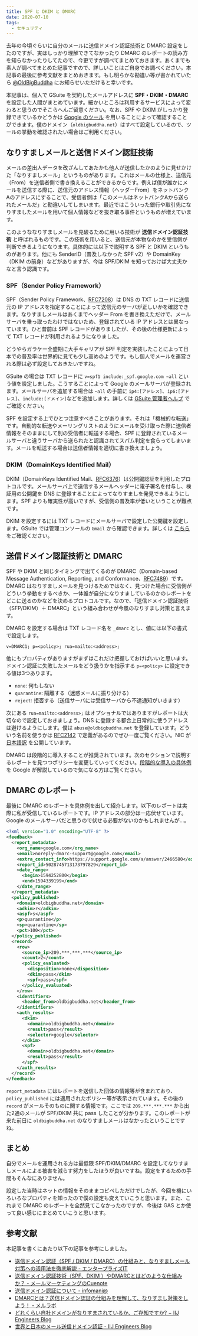 ```yaml
---
title: SPF と DKIM と DMARC
date: 2020-07-10
tags:
  - セキュリティ
---
```


去年の今頃ぐらいに自分のメールに送信ドメイン認証技術と DMARC 設定をしたのですが、実はしっかり理解できてなかったり DMARC のレポートの読み方を知らなかったりしてたので、今更ですが調べてまとめておきます。あくまでも素人が調べてまとめた記事ですので、詳しいことはご自身でお調べください。本記事の最後に参考文献をまとめおきます。もし明らかな勘違い等が書かれていたら [@OldBigBuddha](https://twitter.com/OldBigBuddha) にお知らせいただけると幸いです。

本記事は、個人で GSuite を契約したメールアドレスに **SPF・DKIM・DMARC** を設定した人間がまとめています。細かいところは利用するサービスによって変わると思うのでそこらへんご留意ください。なお、SPF や DKIM がしっかり登録できているかどうかは [Google のツール](https://toolbox.googleapps.com/apps/checkmx/) を用いることによって確認することができます。僕のドメイン（`oldbigbuddha.net`）はすべて設定しているので、ツールの挙動を確認されたい場合はご利用ください。

## なりすましメールと送信ドメイン認証技術

メールの差出人データを改ざんしてあたかも他人が送信したかのように見せかけた「なりすましメール」というものがあります。これはメールの仕様上、送信元（From）を送信者側で書き換えることができるからです。例えば僕が誰かにメールを送信する際に、送信元のアドレス情報（ヘッダーFrom）をネットバンクAのアドレスにすることで、受信者側は「このメールはネットバンクAから送られたメールだ」と勘違いしてしまいます。最近ではこういった銀行や取引先になりすましたメールを用いて個人情報などを抜き取る事件というものが増えています。

このようななりすましメールを見破るために用いる技術が **送信ドメイン認証技術** と呼ばれるものです。この技術を用いると、送信元が本物なのかを受信側が判断できるようになります。具体的には以下で説明する SPF と DKIM というものがあります。他にも SenderID（普及しなかった SPF v2）や DomainKey（DKIM の前身）などがありますが、今は SPF/DKIM を知っておけば大丈夫かなと言う認識です。

### SPF（Sender Policy Framework）

SPF（Sender Policy Framework、[RFC7208](https://tools.ietf.org/html/rfc7208)）は DNS の TXT レコードに送信元の IP アドレスを指定することによって送信元のサーバが正しいかを確認できます。なりすましメールはあくまでヘッダー From を書き換えただけで、メールサーバを乗っ取ったわけではないため、登録されている IP アドレスとは異なっています。ひと昔前は SPF レコードがありましたが、その後の仕様更新によって TXT レコードが利用されるようになりました。

どうやらガラケー全盛期に大手キャリアが SPF 判定を実装したことによって日本での普及率は世界的に見ても少し高めのようです。もし個人でメールを運営される際は必ず設定しておきたいですね。

GSuite の場合は TXT レコードに `v=spf1 include:_spf.google.com ~all` という値を設定しました。こうすることによって Google のメールサーバが登録されます。メールサーバを追加する場合は `~all` の手前に `ip4:[アドレス]`、`ip6:[アドレス]`、`include:[ドメイン]`などを追加します。詳しくは [GSuite 管理者ヘルプ](https://support.google.com/a/answer/33786) でご確認ください。

SPF を設定する上でひとつ注意すべきことがあります。それは「機械的な転送」です。自動的な転送やメーリングリストのようにメールを受け取った際に送信者情報をそのままにして別の受信者に転送する場合、SPF に登録されているメールサーバと違うサーバから送られたと認識されてスパム判定を食らってしまいます。メールを転送する場合は送信者情報を適切に書き換えましょう。

### DKIM（DomainKeys Identified Mail）

DKIM（DomainKeys Identified Mail、[RFC6376](https://tools.ietf.org/html/rfc6376)）は公開鍵認証を利用したプロトコルです。メールサーバ上で送信するメールヘッダーに電子署名を付与し、検証用の公開鍵を DNS に登録することによってなりすましを発見できるようにします。SPF よりも確実性が高いですが、受信側の普及率が低いということが難点です。

DKIM を設定するには TXT レコードにメールサーバで設定した公開鍵を設定します。GSuite では管理コンソールの `Gmail` から確認できます。詳しくは [こちら](https://support.google.com/a/answer/180504?hl=ja) をご確認ください。

## 送信ドメイン認証技術と DMARC

SPF や DKIM と同じタイミングで出てくるのが DMARC（Domain-based Message Authentication, Reporting, and Conformance、[RFC7489](https://tools.ietf.org/html/rfc7489)）です。DMARC はなりすましメールを見つけるためではなく、見つけた場合に受信側がどういう挙動をするべきか、一体誰が自分になりすましているのかのレポートをどこに送るのかなどを決めるプロトコルです。なので、「送信ドメイン認証技術（SFP/DKIM）＋ DMARC」という組み合わせが今風のなりすまし対策と言えます。

DMARC を設定する場合は TXT レコード名を `_dmarc` とし、値には以下の書式で設定します。

`v=DMARC1; p=<policy>; rua=mailto:<address>;`

他にもプロパティがありますがまずはこれだけ把握しておけばいいと思います。ドメイン認証に失敗したメールをどう扱うかを指示する `p=<policy>` に設定できる値は3つあります。

- `none`: 何もしない
- `quarantine`: 隔離する（迷惑メールに振り分ける）
- `reject`: 拒否する（送信サーバには受信サーバから不達通知がいきます）

次にある `rua=mailto:<address>;` はオプショナルではありますがレポートは大切なので設定しておきましょう。DNS に登録する都合上日常的に使うアドレスは避けるようにします。僕は `abuse@oldbigbuddha.net` を登録しています。どういう名前を使うかは [RFC2142](https://tools.ietf.org/html/rfc2142) で定義があるのでぜひ一度ご覧ください。NIC が [日本語訳](https://www.nic.ad.jp/ja/translation/rfc/2142.html) を公開しています。

DMARC は段階的に導入することが推奨されています。次のセクションで説明するレポートを見つつポリシーを変更していってください。[段階的な導入の具体例](https://support.google.com/a/answer/2466563) を Google が解説しているので気になる方はご覧ください。

## DMARC のレポート

最後に DMARC のレポートを具体例を出して紹介します。以下のレポートは実際に私が受信しているレポートです。IP アドレスの部分は一応伏せています。Google のメールサーバだと思うので伏せる必要がないのかもしれませんが…。

```xml
<?xml version="1.0" encoding="UTF-8" ?>
<feedback>
  <report_metadata>
    <org_name>google.com</org_name>
    <email>noreply-dmarc-support@google.com</email>
    <extra_contact_info>https://support.google.com/a/answer/2466580</extra_contact_info>
    <report_id>5028745713173797829</report_id>
    <date_range>
      <begin>1594252800</begin>
      <end>1594339199</end>
    </date_range>
  </report_metadata>
  <policy_published>
    <domain>oldbigbuddha.net</domain>
    <adkim>r</adkim>
    <aspf>s</aspf>
    <p>quarantine</p>
    <sp>quarantine</sp>
    <pct>100</pct>
  </policy_published>
  <record>
    <row>
      <source_ip>209.***.***.***</source_ip>
      <count>2</count>
      <policy_evaluated>
        <disposition>none</disposition>
        <dkim>pass</dkim>
        <spf>pass</spf>
      </policy_evaluated>
    </row>
    <identifiers>
      <header_from>oldbigbuddha.net</header_from>
    </identifiers>
    <auth_results>
      <dkim>
        <domain>oldbigbuddha.net</domain>
        <result>pass</result>
        <selector>google</selector>
      </dkim>
      <spf>
        <domain>oldbigbuddha.net</domain>
        <result>pass</result>
      </spf>
    </auth_results>
  </record>
</feedback>

```

`report_metadata` にはレポートを送信した団体の情報等が含まれており、`policy_published` には適用されたポリシー等が表示されています。その後の `record` がメールそのものに関する情報です。ここでは `209.***.***.***` から出た2通のメールが SPF/DKIM 共に pass したことが分かります。このレポートが来た前日に `oldbigbuddha.net` のなりすましメールはなかったということですね。

## まとめ

自分でメールを運用される方は最低限 SPF/DKIM/DMARC を設定してなりすましメールによる被害を減らす努力をしたほうが良いですね。設定をするための手間もそんなにありません。

設定した当時はネットの情報をそのままコピペしただけでしたが、今回を機にいろいろなプロパティを知ったので僕の設定も変えていこうと思います。また、これまで DMARC のレポートを全然見てこなかったのですが、今後は GAS とか使って良い感じにまとめていこうと思います。

## 参考文献

本記事を書くにあたり以下の記事を参考にしました。

- [送信ドメイン認証（SPF / DKIM / DMARC）の仕組みと、なりすましメール対策への活用法を徹底解説 - エンタープライズIT](https://ent.iij.ad.jp/articles/172/)
- [送信ドメイン認証技術（SPF、DKIM ）やDMARCとはどのような仕組みか？ - メールマーケティングのCuenote](https://www.cuenote.jp/library/marketing/dmarc.html)
- [送信ドメイン認証について - infomani@](http://www.infomania.co.jp/techinfo/domainkeys.html)
- [DMARCとは？送信ドメイン認証の仕組みを理解して、なりすまし対策をしよう！ - メルラボ](https://mailmarketinglab.jp/about-dmarc/)
- [どれくらい自社ドメインがなりすまされているか、ご存知ですか? − IIJ Engineers Blog](https://eng-blog.iij.ad.jp/archives/3273)
- [世界と日本のメール送信ドメイン認証 - IIJ Engineers Blog](https://eng-blog.iij.ad.jp/archives/1234)